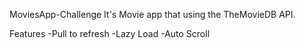 MoviesApp-Challenge
It's Movie app that using the TheMovieDB API.

Features
-Pull to refresh
-Lazy Load
-Auto Scroll
